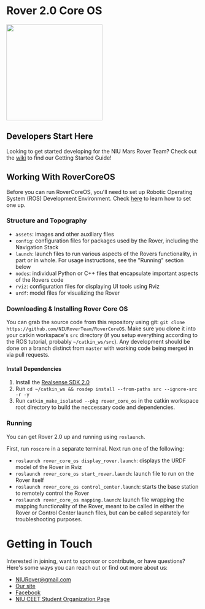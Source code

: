 # Rover 2.0 Core OS

<img src="https://github.com/NIURoverTeam/RoverCoreOS/blob/master/assets/NIU%20Rover%20Logo%20V2.png" width="250" height="250"/>

## Developers Start Here

Looking to get started developing for the NIU Mars Rover Team? Check out the [wiki](https://github.com/NIURoverTeam/RoverCoreOS/wiki) to find our Getting Started Guide!

## Working With RoverCoreOS

Before you can run RoverCoreOS, you'll need to set up Robotic Operating System (ROS) Development Environment. Check [here](https://github.com/NIURoverTeam/RoverCoreOS/wiki/Setting-Up-a-Development-Environment) to learn how to set one up.

### Structure and Topography

* `assets`: images and other auxiliary files
* `config`: configuration files for packages used by the Rover, including the Navigation Stack
* `launch`: launch files to run various aspects of the Rovers functionality, in part or in whole. For usage instructions, see the "Running" section below
* `nodes`: individual Python or C++ files that encapsulate important aspects of the Rovers code
* `rviz`: configuration files for displaying UI tools using Rviz
* `urdf`: model files for visualizing the Rover

### Downloading & Installing Rover Core OS

You can grab the source code from this repository using git: `git clone https://github.com/NIURoverTeam/RoverCoreOS`. Make sure you clone it into your catkin workspace's `src` directory (if you setup everything according to the ROS tutorial, probably `~/catkin_ws/src`). Any development should be done on a branch distinct from `master` with working code being merged in via pull requests.

#### Install Dependencies

1. Install the [Realsense SDK 2.0](https://realsense.intel.com/sdk-2/#install)
1. Run `cd ~/catkin_ws && rosdep install --from-paths src --ignore-src -r -y`
1. Run `catkin_make_isolated --pkg rover_core_os` in the catkin workspace root directory to build the neccessary code and dependencies.

### Running
You can get Rover 2.0 up and running using `roslaunch`.

First, run `roscore` in a separate terminal. Next run one of the following:
* `roslaunch rover_core_os display_rover.launch`: displays the URDF model of the Rover in Rviz
* `roslaunch rover_core_os start_rover.launch`: launch file to run on the Rover itself
* `roslaunch rover_core_os control_center.launch`: starts the base station to remotely control the Rover
* `roslaunch rover_core_os mapping.launch`: launch file wrapping the mapping functionality of the Rover, meant to be called in either the Rover or Control Center launch files, but can be called separately for troubleshooting purposes.

# Getting in Touch

Interested in joining, want to sponsor or contribute, or have questions? Here's some ways you can reach out or find out more about us:

* [NIURover@gmail.com](mailto:niurover@gmail.com)
* [Our site](https://niurover.wixsite.com/niurover)
* [Facebook](https://www.facebook.com/NIURover)
* [NIU CEET Student Organization Page](https://www.niu.edu/CEET/student-organizations/index.shtml)
